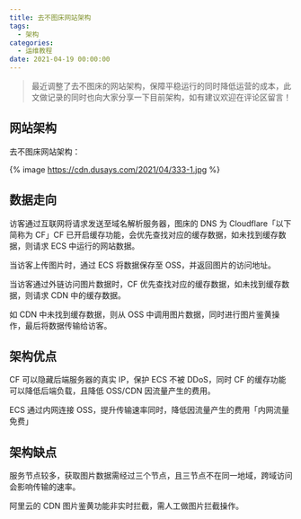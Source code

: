 ```yaml
---
title: 去不图床网站架构
tags:
  - 架构
categories:
  - 运维教程
date: 2021-04-19 00:00:00
---
```


> 最近调整了去不图床的网站架构，保障平稳运行的同时降低运营的成本，此文做记录的同时也向大家分享一下目前架构，如有建议欢迎在评论区留言！

<!-- more -->

## 网站架构

去不图床网站架构：

{% image https://cdn.dusays.com/2021/04/333-1.jpg %}

## 数据走向

访客通过互联网将请求发送至域名解析服务器，图床的 DNS 为 Cloudflare「以下简称为 CF」CF 已开启缓存功能，会优先查找对应的缓存数据，如未找到缓存数据，则请求 ECS 中运行的网站数据。

当访客上传图片时，通过 ECS 将数据保存至 OSS，并返回图片的访问地址。

当访客通过外链访问图片数据时，CF 优先查找对应的缓存数据，如未找到缓存数据，则请求 CDN 中的缓存数据。

如 CDN 中未找到缓存数据，则从 OSS 中调用图片数据，同时进行图片鉴黄操作，最后将数据传输给访客。

## 架构优点

CF 可以隐藏后端服务器的真实 IP，保护 ECS 不被 DDoS，同时 CF 的缓存功能可以降低后端负载，且降低 OSS/CDN 因流量产生的费用。

ECS 通过内网连接 OSS，提升传输速率同时，降低因流量产生的费用「内网流量免费」

## 架构缺点

服务节点较多，获取图片数据需经过三个节点，且三节点不在同一地域，跨域访问会影响传输的速率。

阿里云的 CDN 图片鉴黄功能非实时拦截，需人工做图片拦截操作。
